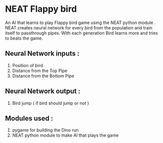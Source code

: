 # NEAT Flappy bird 
An AI that learns to play Flappy bird game using the NEAT python module . NEAT creates  neural network for every bird from the population and train itself to passthrough pipes. With each generation Bird learns more and tries to beats the game.

## Neural Network inputs :
1. Position of bird
2. Distance from the Top Pipe
3. Distance from the Bottom Pipe
   
## Neural Network output :
1. Bird jump ( if bird should jump or not )

## Modules used :
1.  pygame for building the Dino run 
2.  NEAT python module to make AI that plays the game
 

